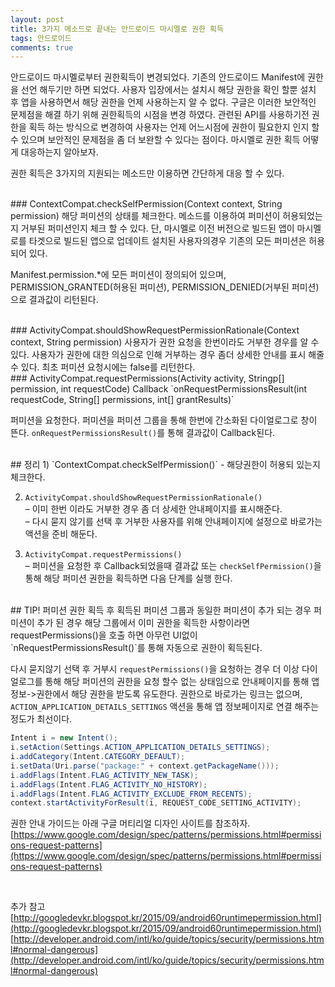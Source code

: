 ```yaml
---
layout: post
title: 3가지 메소드로 끝내는 안드로이드 마시멜로 권한 획득
tags: 안드로이드
comments: true
---
```


안드로이드 마시멜로부터 권한획득이 변경되었다. 기존의 안드로이드 Manifest에 권한을 선언 해두기만 하면 되었다. 사용자 입장에서는 설치시 해당 권한을 확인 할뿐 설치 후 앱을 사용하면서 해당 권한을 언제 사용하는지 알 수 없다. 구글은 이러한 보안적인 문제점을 해결 하기 위해 권한획득의 시점을 변경 하였다. 관련된 API를 사용하기전 권한을 획득 하는 방식으로 변경하여 사용자는 언제 어느시점에 권한이 필요한지 인지 할 수 있으며 보안적인 문제점을 좀 더 보완할 수 있다는 점이다. 마시멜로 권한 획득 어떻게 대응하는지 알아보자.  

권한 획득은 3가지의 지원되는 메소드만 이용하면 간단하게 대응 할 수 있다.  


<br>
### ContextCompat.checkSelfPermission(Context context, String permission)  
해당 퍼미션의 상태를 체크한다. 메소드를 이용하여 퍼미션이 허용되었는지 거부된 퍼미션인지 체크 할 수 있다. 단, 마시멜로 이전 버전으로 빌드된 앱이 마시멜로를 타겟으로 빌드된 앱으로 업데이트 설치된 사용자의경우 기존의 모든 퍼미션은 허용되어 있다.  

Manifest.permission.*에 모든 퍼미션이 정의되어 있으며, PERMISSION_GRANTED(허용된 퍼미션), PERMISSION_DENIED(거부된 퍼미션)으로 결과값이 리턴된다.  

<br>
### ActivityCompat.shouldShowRequestPermissionRationale(Context context, String permission)  
사용자가 권한 요청을 한번이라도 거부한 경우를 알 수 있다. 사용자가 권한에 대한 의심으로 인해 거부하는 경우 좀더 상세한 안내를 표시 해줄 수 있다. 최초 퍼미션 요청시에는 false를 리턴한다.  

<br>
### ActivityCompat.requestPermissions(Activity activity, Stringp[] permission, int requestCode)  
Callback  
`onRequestPermissionsResult(int requestCode, String[] permissions, int[] grantResults)`  

퍼미션을 요청한다. 퍼미션을 퍼미션 그룹을 통해 한번에 간소화된 다이얼로그로 창이 뜬다. `onRequestPermissionsResult()`를 통해 결과값이 Callback된다.

<br>
## 정리
1) `ContextCompat.checkSelfPermission()`   
- 해당권한이 허용되 있는지 체크한다.  

2) `ActivityCompat.shouldShowRequestPermissionRationale()`  
– 이미 한번 이라도 거부한 경우 좀 더 상세한 안내페이지를 표시해준다.  
– 다시 묻지 않기를 선택 후 거부한 사용자를 위해 안내페이지에 설정으로 바로가는 액션을 준비 해둔다.   

3) `ActivityCompat.requestPermissions()`  
– 퍼미션을 요청한 후 Callback되었을때 결과값 또는 `checkSelfPermission()`을 통해 해당 퍼미션 권한을 획득하면 다음 단계를 실행 한다.  

<br>
## TIP!
퍼미션 권한 획득 후 획득된 퍼미션 그룹과 동일한 퍼미션이 추가 되는 경우
퍼미션이 추가 된 경우 해당 그룹에서 이미 권한을 획득한 사항이라면 requestPermissions()을 호출 하면 아무런 UI없이 `nRequestPermissionsResult()`를 통해 자동으로 권한이 획득된다.

다시 묻지않기 선택 후 거부시 `requestPermissions()`을 요청하는 경우 더 이상 다이얼로그를 통해 해당 퍼미션의 권한을 요청 할수 없는 상태임으로 안내페이지를 통해 앱 정보->권한에서 해당 권한을 받도록 유도한다. 권한으로 바로가는 링크는 없으며, `ACTION_APPLICATION_DETAILS_SETTINGS` 액션을 통해 앱 정보페이지로 연결 해주는 정도가 최선이다.

```java
Intent i = new Intent();
i.setAction(Settings.ACTION_APPLICATION_DETAILS_SETTINGS);
i.addCategory(Intent.CATEGORY_DEFAULT);
i.setData(Uri.parse("package:" + context.getPackageName()));
i.addFlags(Intent.FLAG_ACTIVITY_NEW_TASK);
i.addFlags(Intent.FLAG_ACTIVITY_NO_HISTORY);
i.addFlags(Intent.FLAG_ACTIVITY_EXCLUDE_FROM_RECENTS);
context.startActivityForResult(i, REQUEST_CODE_SETTING_ACTIVITY);
```  

권한 안내 가이드는 아래 구글 머티리얼 디자인 사이트를 참조하자.  
[https://www.google.com/design/spec/patterns/permissions.html#permissions-request-patterns](https://www.google.com/design/spec/patterns/permissions.html#permissions-request-patterns)

<br>

추가 참고  
[http://googledevkr.blogspot.kr/2015/09/android60runtimepermission.html](http://googledevkr.blogspot.kr/2015/09/android60runtimepermission.html)  
[http://developer.android.com/intl/ko/guide/topics/security/permissions.html#normal-dangerous](http://developer.android.com/intl/ko/guide/topics/security/permissions.html#normal-dangerous)

